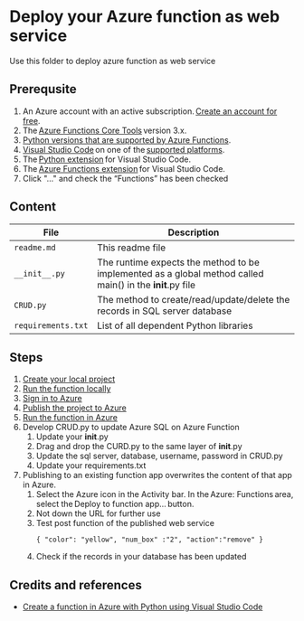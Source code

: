 # Deploy your Azure function as web service
Use this folder to deploy azure function as web service

## Prerequsite
1. An Azure account with an active subscription. [Create an account for free](https://azure.microsoft.com/en-us/free/?ref=microsoft.com&utm_source=microsoft.com&utm_medium=docs&utm_campaign=visualstudio). 
2. The [Azure Functions Core Tools](https://docs.microsoft.com/en-us/azure/azure-functions/functions-run-local?tabs=v4%2Cmacos%2Ccsharp%2Cportal%2Cbash%2Ckeda#install-the-azure-functions-core-tools) version 3.x. 
3. [Python versions that are supported by Azure Functions](https://docs.microsoft.com/en-us/azure/azure-functions/supported-languages#languages-by-runtime-version). 
4. [Visual Studio Code](https://docs.microsoft.com/en-us/azure/azure-functions/supported-languages#languages-by-runtime-version) on one of the [supported platforms](https://code.visualstudio.com/docs/supporting/requirements#_platforms). 
5. The [Python extension](https://marketplace.visualstudio.com/items?itemName=ms-python.python) for Visual Studio Code. 
6. The [Azure Functions extension](https://marketplace.visualstudio.com/items?itemName=ms-azuretools.vscode-azurefunctions) for Visual Studio Code. 
7. Click "..." and check the “Functions” has been checked 

## Content
| File             | Description                                                   |
|-------------------------|---------------------------------------------------------------|
| `readme.md`             | This readme file                                              |
| `__init__.py`    | The runtime expects the method to be implemented as a global method called main() in the __init__.py file |
| `CRUD.py`    | The method to create/read/update/delete the records in SQL server database |
| `requirements.txt`    | List of all dependent Python libraries |

## Steps
1. [Create your local project](https://docs.microsoft.com/en-us/azure/azure-functions/create-first-function-vs-code-python#create-an-azure-functions-project)
2. [Run the function locally](https://docs.microsoft.com/en-us/azure/azure-functions/create-first-function-vs-code-python#run-the-function-locally)
3. [Sign in to Azure](https://docs.microsoft.com/en-us/azure/azure-functions/create-first-function-vs-code-python#sign-in-to-azure)
4. [Publish the project to Azure](https://docs.microsoft.com/en-us/azure/azure-functions/create-first-function-vs-code-python#publish-the-project-to-azure)
5. [Run the function in Azure](https://docs.microsoft.com/en-us/azure/azure-functions/create-first-function-vs-code-python#run-the-function-in-azure)
6. Develop CRUD.py to update Azure SQL on Azure Function
   1. Update your __init__.py 
   2. Drag and drop the CURD.py to the same layer of __init__.py
   3. Update the sql server, database, username, password in CRUD.py
   4. Update your requirements.txt
7. Publishing to an existing function app overwrites the content of that app in Azure. 
     1.   Select the Azure icon in the Activity bar. In the Azure: Functions area, select the Deploy to function app... button.
     2.   Not down the URL for further use
     3.   Test post function of the published web service
            ```
            { "color": "yellow", "num_box" :"2", "action":"remove" } 
            ``` 
     4.   Check if the records in your database has been updated 


## Credits and references
- [Create a function in Azure with Python using Visual Studio Code](https://docs.microsoft.com/en-us/azure/azure-functions/create-first-function-vs-code-python#publish-the-project-to-azure) 

